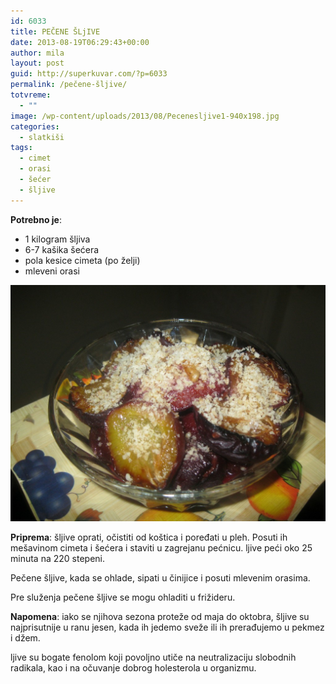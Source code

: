 ```yaml
---
id: 6033
title: PEČENE ŠLjIVE
date: 2013-08-19T06:29:43+00:00
author: mila
layout: post
guid: http://superkuvar.com/?p=6033
permalink: /pečene-šljive/
totvreme:
  - ""
image: /wp-content/uploads/2013/08/Pecenesljive1-940x198.jpg
categories:
  - slatkiši
tags:
  - cimet
  - orasi
  - šećer
  - šljive
---
```

**Potrebno je**:

  * 1 kilogram šljiva
  * 6-7 kašika šećera
  * pola kesice cimeta (po želji)
  * mleveni orasi

![Pecene sljive](/wp-content/uploads/2013/08/Pecenesljive1-1024x768.jpg)

**Priprema**: šljive oprati, očistiti od koštica i poređati u pleh. Posuti ih mešavinom cimeta i šećera i staviti u zagrejanu pećnicu.  ljive peći oko 25 minuta na 220 stepeni.

Pečene šljive, kada se ohlade, sipati u činijice i posuti mlevenim orasima.

Pre služenja pečene šljive se mogu ohladiti u frižideru.

**Napomena**:   iako se njihova sezona proteže od maja do oktobra, šljive su najprisutnije u ranu jesen, kada ih jedemo sveže ili ih prerađujemo u pekmez i džem.

 ljive su bogate fenolom koji povoljno utiče na neutralizaciju slobodnih radikala, kao i na očuvanje dobrog holesterola u organizmu.